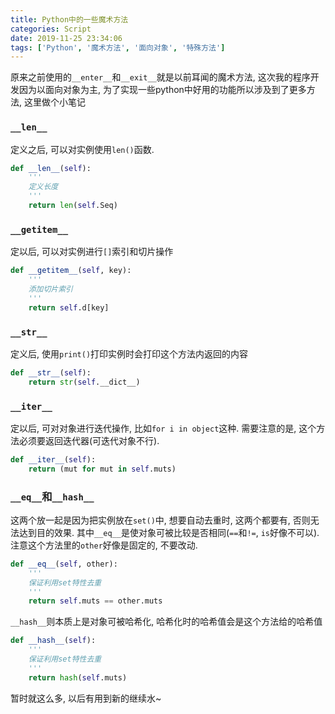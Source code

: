 ```yaml
---
title: Python中的一些魔术方法
categories: Script
date: 2019-11-25 23:34:06
tags: ['Python', '魔术方法', '面向对象', '特殊方法']
---
```


原来之前使用的`__enter__`和`__exit__`就是以前耳闻的魔术方法, 这次我的程序开发因为以面向对象为主, 为了实现一些python中好用的功能所以涉及到了更多方法, 这里做个小笔记
<!-- 摘要部分 -->
<!-- more -->

### `__len__`

定义之后, 可以对实例使用`len()`函数.

```python
def __len__(self):
    '''
    定义长度
    '''
    return len(self.Seq)
```

### `__getitem__`

定以后, 可以对实例进行`[]`索引和切片操作

```python
def __getitem__(self, key):
    '''
    添加切片索引
    '''
    return self.d[key]
```

### `__str__`

定义后, 使用`print()`打印实例时会打印这个方法内返回的内容

```python
def __str__(self):
    return str(self.__dict__)
```

### `__iter__`

定以后, 可对对象进行迭代操作, 比如`for i in object`这种. 需要注意的是, 这个方法必须要返回迭代器(可迭代对象不行).

```python
def __iter__(self):
    return (mut for mut in self.muts)
```


### `__eq__`和`__hash__`

这两个放一起是因为把实例放在`set()`中, 想要自动去重时, 这两个都要有, 否则无法达到目的效果. 其中`__eq__`是使对象可被比较是否相同(`==`和`!=`, `is`好像不可以). 注意这个方法里的`other`好像是固定的, 不要改动.

```python
def __eq__(self, other):
    '''
    保证利用set特性去重
    '''
    return self.muts == other.muts
```

`__hash__`则本质上是对象可被哈希化, 哈希化时的哈希值会是这个方法给的哈希值

```python
def __hash__(self):
    '''
    保证利用set特性去重
    '''
    return hash(self.muts)
```

暂时就这么多, 以后有用到新的继续水~
